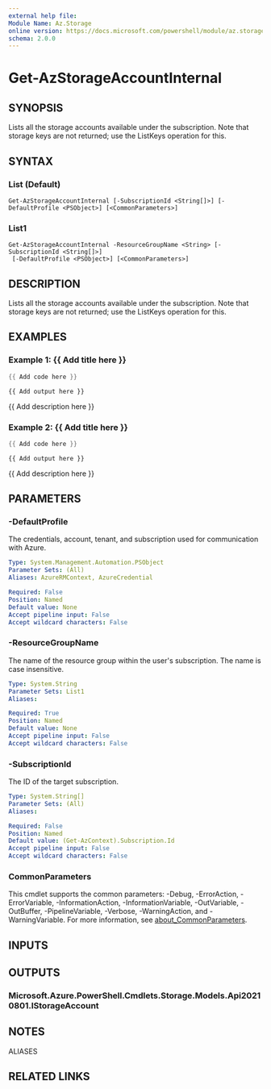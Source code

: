 ```yaml
---
external help file:
Module Name: Az.Storage
online version: https://docs.microsoft.com/powershell/module/az.storage/get-azstorageaccountinternal
schema: 2.0.0
---
```


# Get-AzStorageAccountInternal

## SYNOPSIS
Lists all the storage accounts available under the subscription.
Note that storage keys are not returned; use the ListKeys operation for this.

## SYNTAX

### List (Default)
```
Get-AzStorageAccountInternal [-SubscriptionId <String[]>] [-DefaultProfile <PSObject>] [<CommonParameters>]
```

### List1
```
Get-AzStorageAccountInternal -ResourceGroupName <String> [-SubscriptionId <String[]>]
 [-DefaultProfile <PSObject>] [<CommonParameters>]
```

## DESCRIPTION
Lists all the storage accounts available under the subscription.
Note that storage keys are not returned; use the ListKeys operation for this.

## EXAMPLES

### Example 1: {{ Add title here }}
```powershell
{{ Add code here }}
```

```output
{{ Add output here }}
```

{{ Add description here }}

### Example 2: {{ Add title here }}
```powershell
{{ Add code here }}
```

```output
{{ Add output here }}
```

{{ Add description here }}

## PARAMETERS

### -DefaultProfile
The credentials, account, tenant, and subscription used for communication with Azure.

```yaml
Type: System.Management.Automation.PSObject
Parameter Sets: (All)
Aliases: AzureRMContext, AzureCredential

Required: False
Position: Named
Default value: None
Accept pipeline input: False
Accept wildcard characters: False
```

### -ResourceGroupName
The name of the resource group within the user's subscription.
The name is case insensitive.

```yaml
Type: System.String
Parameter Sets: List1
Aliases:

Required: True
Position: Named
Default value: None
Accept pipeline input: False
Accept wildcard characters: False
```

### -SubscriptionId
The ID of the target subscription.

```yaml
Type: System.String[]
Parameter Sets: (All)
Aliases:

Required: False
Position: Named
Default value: (Get-AzContext).Subscription.Id
Accept pipeline input: False
Accept wildcard characters: False
```

### CommonParameters
This cmdlet supports the common parameters: -Debug, -ErrorAction, -ErrorVariable, -InformationAction, -InformationVariable, -OutVariable, -OutBuffer, -PipelineVariable, -Verbose, -WarningAction, and -WarningVariable. For more information, see [about_CommonParameters](http://go.microsoft.com/fwlink/?LinkID=113216).

## INPUTS

## OUTPUTS

### Microsoft.Azure.PowerShell.Cmdlets.Storage.Models.Api20210801.IStorageAccount

## NOTES

ALIASES

## RELATED LINKS


